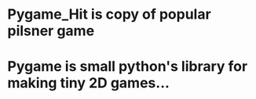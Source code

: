 # Pygame_Hit is copy of popular pilsner game
# Pygame is small python's library for making tiny 2D games...
